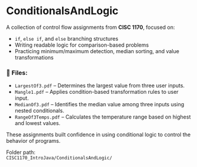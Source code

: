 # ConditionalsAndLogic

A collection of control flow assignments from **CISC 1170**, focused on:

- `if`, `else if`, and `else` branching structures
- Writing readable logic for comparison-based problems
- Practicing minimum/maximum detection, median sorting, and value transformations

### 📁 Files:
- `LargestOf3.pdf` – Determines the largest value from three user inputs.
- `Mangle1.pdf` – Applies condition-based transformation rules to user input.
- `MedianOf3.pdf` – Identifies the median value among three inputs using nested conditionals.
- `RangeOf3Temps.pdf` – Calculates the temperature range based on highest and lowest values.

These assignments built confidence in using conditional logic to control the behavior of programs.

Folder path:  
`CISC1170_IntroJava/ConditionalsAndLogic/`
